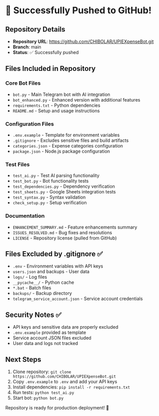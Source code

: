 # 🚀 Successfully Pushed to GitHub!

## Repository Details
- **Repository URL**: https://github.com/CHIBOLAR/UPIEXpenseBot.git
- **Branch**: main
- **Status**: ✅ Successfully pushed

## Files Included in Repository

### Core Bot Files
- `bot.py` - Main Telegram bot with AI integration
- `bot_enhanced.py` - Enhanced version with additional features
- `requirements.txt` - Python dependencies
- `README.md` - Setup and usage instructions

### Configuration Files
- `.env.example` - Template for environment variables
- `.gitignore` - Excludes sensitive files and build artifacts
- `categories.json` - Expense categories configuration
- `package.json` - Node.js package configuration

### Test Files
- `test_ai.py` - Test AI parsing functionality
- `test_bot.py` - Bot functionality tests
- `test_dependencies.py` - Dependency verification
- `test_sheets.py` - Google Sheets integration tests
- `test_syntax.py` - Syntax validation
- `check_setup.py` - Setup verification

### Documentation
- `ENHANCEMENT_SUMMARY.md` - Feature enhancements summary
- `ISSUES_RESOLVED.md` - Bug fixes and resolutions
- `LICENSE` - Repository license (pulled from GitHub)

## Files Excluded by .gitignore ✅
- `.env` - Environment variables with API keys
- `users.json` and backups - User data
- `logs/` - Log files
- `__pycache__/` - Python cache
- `*.bat` - Batch files
- `backups/` - Backup directory
- `telegram_service_account.json` - Service account credentials

## Security Notes ✅
- API keys and sensitive data are properly excluded
- `.env.example` provided as template
- Service account JSON files excluded
- User data and logs not tracked

## Next Steps
1. Clone repository: `git clone https://github.com/CHIBOLAR/UPIEXpenseBot.git`
2. Copy `.env.example` to `.env` and add your API keys
3. Install dependencies: `pip install -r requirements.txt`
4. Run tests: `python test_ai.py`
5. Start bot: `python bot.py`

Repository is ready for production deployment! 🎉
